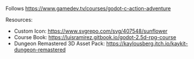 Follows https://www.gamedev.tv/courses/godot-c-action-adventure

Resources:
- Custom Icon: https://www.svgrepo.com/svg/407548/sunflower
- Course Book: https://luisramirez.gitbook.io/godot-2.5d-rpg-course
- Dungeon Remastered 3D Asset Pack: https://kaylousberg.itch.io/kaykit-dungeon-remastered
